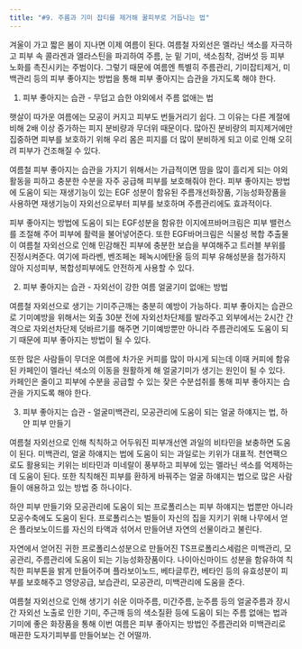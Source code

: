 ```yaml
---
title: "#9. 주름과 기미 잡티를 제거해 꿀피부로 거듭나는 법"
---
```


겨울이 가고 짧은 봄이 지나면 이제 여름이 된다. 여름철 자외선은 멜라닌 색소를 자극하고 피부 속 콜라겐과 엘라스틴을 파괴하여 주름, 눈 밑 기미, 색소침착, 검버섯 등 피부 노화를 촉진시키는 주범이다.
그렇기 때문에 여름엔 특별히 주름관리, 기미잡티제거, 미백관리 등의 피부 좋아지는 방법을 통해 피부 좋아지는 습관을 가지도록 해야 한다.

1. 피부 좋아지는 습관 - 무덥고 습한 야외에서 주름 없애는 법

햇살이 따가운 여름에는 모공이 커지고 피부도 번들거리기 쉽다. 그 이유는 다른 계절에 비해 2배 이상 증가하는 피지 분비량과 무더위 때문이다. 많아진 분비량의 피지제거에만 집중하면 피부를 보호하기 위해 우리 몸은 피지를 더 많이 분비하게 되고 이로 인해 오히려 피부가 건조해질 수 있다.

여름철 피부 좋아지는 습관을 가지기 위해서는 가급적이면 땀을 많이 흘리게 되는 야외활동을 피하고 충분한 수분을 자주 공급해 피부를 보호해줘야 한다. 피부 좋아지는 방법에 도움이 되는 재생기능이 있는 EGF 성분이 함유된 주름개선화장품, 기능성화장품을 사용하면 재생기능이 자외선으로부터 피부를 보호하며 주름관리에도 효과적이다.

피부 좋아지는 방법에 도움이 되는 EGF성분을 함유한 이지에프바머크림은 피부 밸런스를 조절해 주어 피부에 활력을 불어넣어준다. 또한 EGF바머크림은 식물성 복합 추출물이 여름철 자외선으로 인해 민감해진 피부에 충분한 보습을 부여해주고 트러블 부위를 진정시켜준다. 여기에 파라벤, 벤조페논 페녹시에탄올 등의 피부 유해성분을 첨가하지 않아 지성피부, 복합성피부에도 안전하게 사용할 수 있다.

2. 피부 좋아지는 습관 - 자외선이 강한 여름 얼굴기미 없애는 방법

여름철 자외선으로 생기는 기미주근깨는 충분히 예방이 가능하다. 피부 좋아지는 습관으로 기미예방을 위해서는 외출 30분 전에 자외선차단제를 발라주고 외부에서는 2시간 간격으로 자외선차단제 덧바르기를 해주면 기미예방뿐만 아니라 주름관리에도 도움이 되기 때문에 피부 좋아지는 방법이 될 수 있다.

또한 많은 사람들이 무더운 여름에 차가운 커피를 많이 마시게 되는데 이때 커피에 함유된 카페인이 멜라닌 색소의 이동을 원활하게 해 얼굴기미가 생기는 원인이 될 수 있다. 카페인은 줄이고 피부에 수분을 공급할 수 있는 잦은 수분섭취를 통해 피부 좋아지는 습관을 가지도록 해야 한다.

3. 피부 좋아지는 습관 - 얼굴미백관리, 모공관리에 도움이 되는 얼굴 하얘지는 법, 하얀 피부 만들기

여름철 자외선으로 인해 칙칙하고 어두워진 피부개선엔 과일의 비타민을 보충하면 도움이 된다. 미백관리, 얼굴 하얘지는 법에 도움이 되는 과일로는 키위가 대표적. 천연팩으로도 활용되는 키위는 비타민과 미네랄이 풍부하고 피부에 있는 멜라닌 색소를 억제하는데 도움이 된다. 또한 칙칙해진 피부를 환하게 바꿔주는 얼굴 하얘지는 법으로 많은 사람들이 애용하고 있는 방법 중 하나이다.

하얀 피부 만들기와 모공관리에 도움이 되는 프로폴리스는 피부 하얘지는 법뿐만 아니라 모공수축에도 도움이 된다. 프로폴리스는 벌들이 자신의 집을 지키기 위해 나무에서 얻은 플라보노이드를 자신의 타액과 섞어서 만들어낸 자연의 선물이라고 불린다.

자연에서 얻어진 귀한 프로폴리스성분으로 만들어진 TS프로폴리스세럼은 미백관리, 모공관리, 주름관리에 도움이 되는 기능성화장품이다. 나이아신마이드 성분을 함유하여 칙칙한 피부톤을 밝게 만들어주며 플라보이노드, 베타글루칸, 베타인 등의 유효성분이 피부를 보호해주고 영양공급, 보습관리, 모공관리, 미백관리에 도움을 준다.

여름철 자외선으로 인해 생기기 쉬운 이마주름, 미간주름, 눈주름 등의 얼굴주름과 장시간 자외선 노출로 인한 기미, 주근깨 등의 색소질환 등에 도움이 되는 주름 없애는 법과 기미에 좋은 화장품을 통해 이번 여름은 피부 좋아지는 방법인 주름관리와 미백관리로 매끈한 도자기피부를 만들어보는 건 어떨까.

